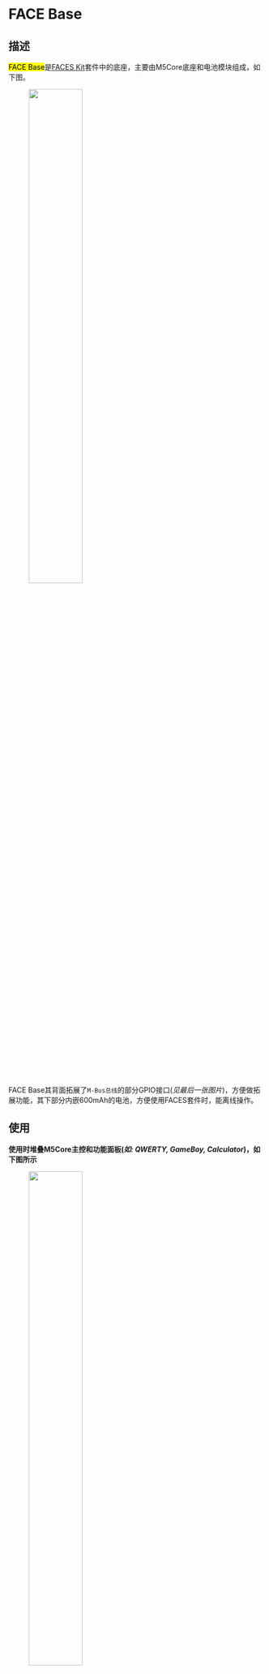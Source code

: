 # FACE Base

## 描述

<mark>FACE Base</mark>是[FACES Kit](zh_CN/core/face_kit)套件中的底座，主要由M5Core底座和电池模块组成，如下图。

<figure>
    <img src="assets/img/product_pics/base/faces_06.png" width="50%" height="50%">
</figure>

FACE Base其背面拓展了`M-Bus总线`的部分GPIO接口(*见最后一张图片*)，方便做拓展功能，其下部分内嵌600mAh的电池，方便使用FACES套件时，能离线操作。

## 使用

**使用时堆叠M5Core主控和功能面板(*如: QWERTY, GameBoy, Calculator*)，如下图所示**

<figure>
    <img src="assets/img/product_pics/base/faces_07.png" width="50%" height="50%">
</figure>

## 相关链接

- **[FACES Kit购买链接](https://item.taobao.com/item.htm?spm=a1z10.3-c.w4002-1172588106.10.2545425erZg3jl&id=562810115476)**


## M-Bus总线

<figure>
  <img src="assets/img/product_pics/core/M-BUS.png" alt="basic_05" width="60%" height="60%">
</figure>
